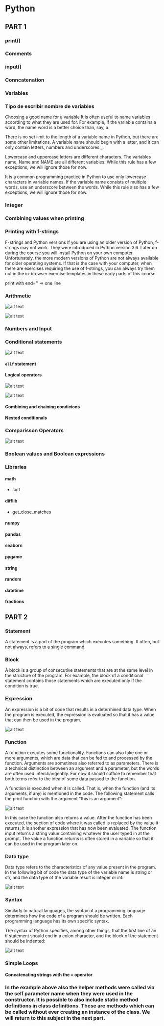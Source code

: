 # Python

## PART 1

### print()

### Comments

### input()

### Conncatenation

### Variables

### Tipo de escribir nombre de variables

Choosing a good name for a variable
It is often useful to name variables according to what they are used for. For example, if the variable contains a word, the name word is a better choice than, say, a.

There is no set limit to the length of a variable name in Python, but there are some other limitations. A variable name should begin with a letter, and it can only contain letters, numbers and underscores _.

Lowercase and uppercase letters are different characters. The variables name, Name and NAME are all different variables. While this rule has a few exceptions, we will ignore those for now.

It is a common programming practice in Python to use only lowercase characters in variable names. If the variable name consists of multiple words, use an underscore between the words. While this rule also has a few exceptions, we will ignore those for now.

### Integer

### Combining values when printing

### Printing with f-strings

F-strings and Python versions
If you are using an older version of Python, f-strings may not work. They were introduced in Python version 3.6. Later on during the course you will install Python on your own computer. Unfortunately, the more modern versions of Python are not always available for older operating systems. If that is the case with your computer, when there are exercises requiring the use of f-strings, you can always try them out in the in-browser exercise templates in these early parts of this course.

print with end='' => one line

### Arithmetic

![alt text](image.png)

![alt text](image-1.png)

###  Numbers and Input

### Conditional statements

![alt text](image-2.png)

#### `elif` statement

#### Logical operators

![alt text](image-8.png)

![alt text](image-9.png)

#### Combining and chaining condicions

#### Nested conditionals

### Comparisson Operators

![alt text](image-3.png)

### Boolean values and Boolean expressions

### Libraries

#### math

* sqrt

#### difflib

* get_close_matches

#### numpy

#### pandas

#### seaborn

#### pygame

#### string

#### random

#### datetime

#### fractions

## PART 2

### Statement

A statement is a part of the program which executes something. It often, but not always, refers to a single command.

### Block

A block is a group of consecutive statements that are at the same level in the structure of the program. For example, the block of a conditional statement contains those statements which are executed only if the condition is true.

### Expression

An expression is a bit of code that results in a determined data type. When the program is executed, the expression is evaluated so that it has a value that can then be used in the program.

![alt text](image-4.png)

### Function
A function executes some functionality. Functions can also take one or more arguments, which are data that can be fed to and processed by the function. Arguments are sometimes also referred to as parameters. There is a technical distinction between an argument and a parameter, but the words are often used interchangeably. For now it should suffice to remember that both terms refer to the idea of some data passed to the function.

A function is executed when it is called. That is, when the function (and its arguments, if any) is mentioned in the code. The following statement calls the print function with the argument "this is an argument":

![alt text](image-5.png)

In this case the function also returns a value. After the function has been executed, the section of code where it was called is replaced by the value it returns; it is another expression that has now been evaluated. The function input returns a string value containing whatever the user typed in at the prompt. The value a function returns is often stored in a variable so that it can be used in the program later on.

### Data type

Data type refers to the characteristics of any value present in the program. In the following bit of code the data type of the variable name is string or str, and the data type of the variable result is integer or int:

![alt text](image-6.png)

### Syntax
Similarly to natural languages, the syntax of a programming language determines how the code of a program should be written. Each programming language has its own specific syntax.

The syntax of Python specifies, among other things, that the first line of an if statement should end in a colon character, and the block of the statement should be indented:

![alt text](image-7.png)

### Simple Loops

#### Concatenating strings with the + operator




### In the example above also the helper methods were called via the self parameter name when they were used in the constructor. It is possible to also include static method definitions in class definitions. These are methods which can be called without ever creating an instance of the class. We will return to this subject in the next part.